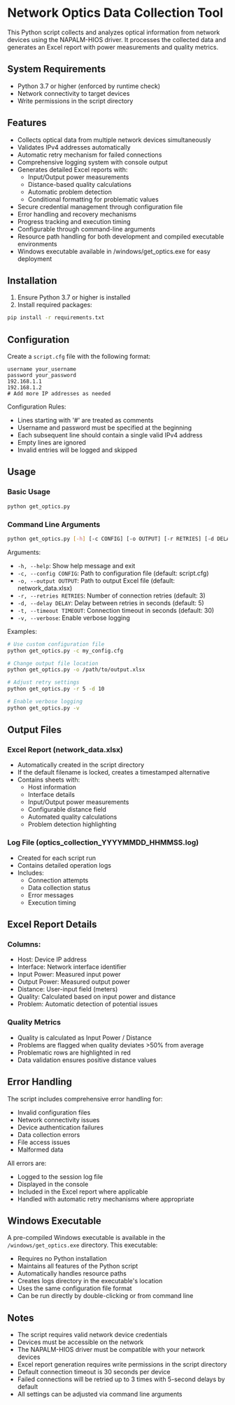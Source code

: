 # Network Optics Data Collection Tool

This Python script collects and analyzes optical information from network devices using the NAPALM-HIOS driver. It processes the collected data and generates an Excel report with power measurements and quality metrics.

## System Requirements

- Python 3.7 or higher (enforced by runtime check)
- Network connectivity to target devices
- Write permissions in the script directory

## Features

- Collects optical data from multiple network devices simultaneously
- Validates IPv4 addresses automatically
- Automatic retry mechanism for failed connections
- Comprehensive logging system with console output
- Generates detailed Excel reports with:
  - Input/Output power measurements
  - Distance-based quality calculations
  - Automatic problem detection
  - Conditional formatting for problematic values
- Secure credential management through configuration file
- Error handling and recovery mechanisms
- Progress tracking and execution timing
- Configurable through command-line arguments
- Resource path handling for both development and compiled executable environments
- Windows executable available in /windows/get_optics.exe for easy deployment

## Installation

1. Ensure Python 3.7 or higher is installed
2. Install required packages:
```bash
pip install -r requirements.txt
```

## Configuration

Create a `script.cfg` file with the following format:
```
username your_username
password your_password
192.168.1.1
192.168.1.2
# Add more IP addresses as needed
```

Configuration Rules:
- Lines starting with '#' are treated as comments
- Username and password must be specified at the beginning
- Each subsequent line should contain a single valid IPv4 address
- Empty lines are ignored
- Invalid entries will be logged and skipped

## Usage

### Basic Usage
```bash
python get_optics.py
```

### Command Line Arguments
```bash
python get_optics.py [-h] [-c CONFIG] [-o OUTPUT] [-r RETRIES] [-d DELAY] [-t TIMEOUT] [-v]
```

Arguments:
- `-h, --help`: Show help message and exit
- `-c, --config CONFIG`: Path to configuration file (default: script.cfg)
- `-o, --output OUTPUT`: Path to output Excel file (default: network_data.xlsx)
- `-r, --retries RETRIES`: Number of connection retries (default: 3)
- `-d, --delay DELAY`: Delay between retries in seconds (default: 5)
- `-t, --timeout TIMEOUT`: Connection timeout in seconds (default: 30)
- `-v, --verbose`: Enable verbose logging

Examples:
```bash
# Use custom configuration file
python get_optics.py -c my_config.cfg

# Change output file location
python get_optics.py -o /path/to/output.xlsx

# Adjust retry settings
python get_optics.py -r 5 -d 10

# Enable verbose logging
python get_optics.py -v
```

## Output Files

### Excel Report (network_data.xlsx)
- Automatically created in the script directory
- If the default filename is locked, creates a timestamped alternative
- Contains sheets with:
  - Host information
  - Interface details
  - Input/Output power measurements
  - Configurable distance field
  - Automated quality calculations
  - Problem detection highlighting

### Log File (optics_collection_YYYYMMDD_HHMMSS.log)
- Created for each script run
- Contains detailed operation logs
- Includes:
  - Connection attempts
  - Data collection status
  - Error messages
  - Execution timing

## Excel Report Details

### Columns:
- Host: Device IP address
- Interface: Network interface identifier
- Input Power: Measured input power
- Output Power: Measured output power
- Distance: User-input field (meters)
- Quality: Calculated based on input power and distance
- Problem: Automatic detection of potential issues

### Quality Metrics
- Quality is calculated as Input Power / Distance
- Problems are flagged when quality deviates >50% from average
- Problematic rows are highlighted in red
- Data validation ensures positive distance values

## Error Handling

The script includes comprehensive error handling for:
- Invalid configuration files
- Network connectivity issues
- Device authentication failures
- Data collection errors
- File access issues
- Malformed data

All errors are:
- Logged to the session log file
- Displayed in the console
- Included in the Excel report where applicable
- Handled with automatic retry mechanisms where appropriate

## Windows Executable

A pre-compiled Windows executable is available in the `/windows/get_optics.exe` directory. This executable:
- Requires no Python installation
- Maintains all features of the Python script
- Automatically handles resource paths
- Creates logs directory in the executable's location
- Uses the same configuration file format
- Can be run directly by double-clicking or from command line

## Notes

- The script requires valid network device credentials
- Devices must be accessible on the network
- The NAPALM-HIOS driver must be compatible with your network devices
- Excel report generation requires write permissions in the script directory
- Default connection timeout is 30 seconds per device
- Failed connections will be retried up to 3 times with 5-second delays by default
- All settings can be adjusted via command line arguments
